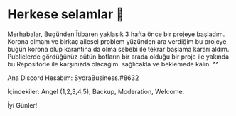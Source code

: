 # Herkese selamlar 👋

Merhabalar, Bugünden Îtibaren yaklaşık 3 hafta önce bir projeye başladım. Korona olmam ve birkaç ailesel problem yüzünden ara verdiğim bu projeye, bugün korona olup karantina da olma sebebi ile tekrar başlama kararı aldım. Publiclerde gördüğünüz bütün botların bir arada olduğu bir proje ile yakında bu Repositorie ile karşınızda olacağım. sağlıcakla ve beklemede kalın. ^^

Ana Discord Hesabım: SydraBusiness.#8632 

İçindekiler: Angel (1,2,3,4,5), Backup, Moderation, Welcome.


İyi Günler!
